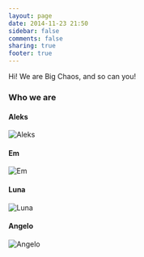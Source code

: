 ```yaml
---
layout: page
date: 2014-11-23 21:50
sidebar: false
comments: false
sharing: true
footer: true
---
```

Hi! We are Big Chaos, and so can you!

### Who we are
#### Aleks
![Aleks](//placekitten.com/g/300/300)

#### Em
![Em](//placekitten.com/g/300/300)

#### Luna
![Luna](//placekitten.com/g/300/300)

#### Angelo
![Angelo](//placekitten.com/g/300/300)

